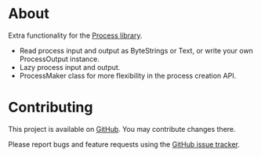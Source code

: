 # About

Extra functionality for the [Process library](http://hackage.haskell.org/package/process).

 * Read process input and output as ByteStrings or Text, or write your own ProcessOutput instance.
 * Lazy process input and output.
 * ProcessMaker class for more flexibility in the process creation API.

# Contributing

This project is available on [GitHub](https://github.com/seereason/process-extras). You may contribute changes there.

Please report bugs and feature requests using the [GitHub issue tracker](https://github.com/ddssff/process-extras/issues).
